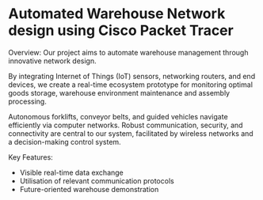 # Automated Warehouse Network design using Cisco Packet Tracer

Overview: Our project aims to automate warehouse management through innovative network design. 


By integrating Internet of Things (IoT) sensors, networking routers, and end devices, we create a real-time ecosystem prototype for monitoring optimal goods storage, warehouse environment maintenance and assembly processing. 

Autonomous forklifts, conveyor belts, and guided vehicles navigate efficiently via computer networks. Robust communication, security, and connectivity are central to our system, facilitated by wireless networks and a decision-making control system.

Key Features:
- Visible real-time data exchange
- Utilisation of relevant communication protocols
- Future-oriented warehouse demonstration

